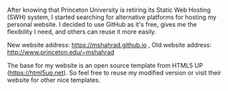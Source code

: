 After knowing that Princeton University is retiring its Static Web Hosting (SWH) system, I started searching for alternative platforms for hosting my personal website. I decided to use GitHub as it's free, gives me the flexibility I need, and others can reuse it more easily.

New website address: https://mshahrad.github.io , Old website address: http://www.princeton.edu/~mshahrad

The base for my website is an open source template from HTML5 UP (https://html5up.net). So feel free to reuse my modified version or visit their website for other nice templates.